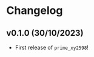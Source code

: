 # Changelog

<!--next-version-placeholder-->

## v0.1.0 (30/10/2023)

- First release of `prime_xy2598`!